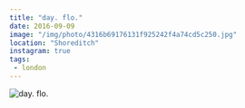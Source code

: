 ```yaml
---
title: "day. flo."
date: 2016-09-09
image: "/img/photo/4316b69176131f925242f4a74cd5c250.jpg"
location: "Shoreditch"
instagram: true
tags:
 - london
---
```


![day. flo.](/img/photo/4316b69176131f925242f4a74cd5c250.jpg)
